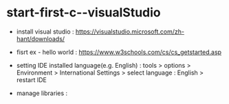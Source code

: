 # start-first-c--visualStudio
 
 - install visual studio : https://visualstudio.microsoft.com/zh-hant/downloads/
 
 - fisrt ex - hello world : https://www.w3schools.com/cs/cs_getstarted.asp
 
 - setting IDE installed language(e.g. English) : tools > options > Environment > International Settings > select language : English > restart IDE

 - manage libraries : 
